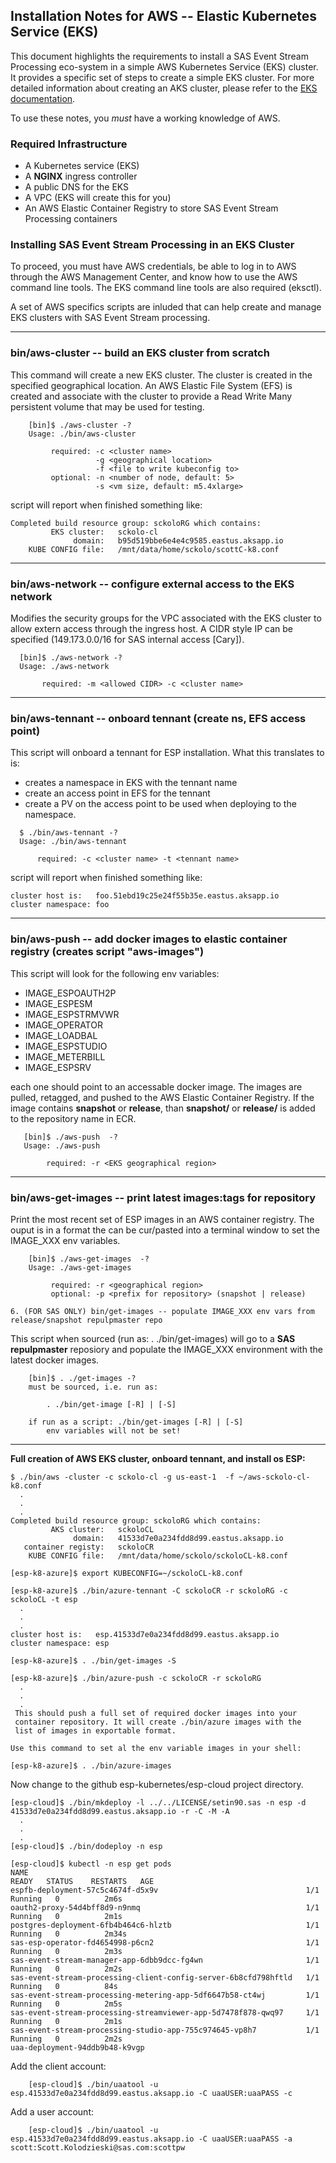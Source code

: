 ## Installation Notes for AWS -- Elastic Kubernetes Service (EKS)

This document highlights the requirements to
install a SAS Event Stream Processing eco-system in a simple AWS Kubernetes Service (EKS) cluster.  It provides a specific set of steps to create
a simple EKS cluster.
For more detailed information about creating an AKS cluster, please refer to the [EKS documentation](https://console.aws.amazon.com/eks/).

To use these notes, you _must_ have a working knowledge of AWS.

### Required Infrastructure
* A Kubernetes service (EKS) 
* A **NGINX** ingress controller
* A public DNS for the EKS
* A VPC (EKS will create this for you)
* An AWS Elastic Container Registry to store SAS Event Stream Processing containers


### Installing SAS Event Stream Processing in an EKS Cluster
To proceed, you must have AWS credentials, be able to
log in to AWS through the AWS Management Center, and know
how to use the AWS command line tools. The EKS command line tools
are also required (eksctl).

A set of AWS specifics scripts are inluded that can help create and
manage EKS clusters with SAS Event Stream processing.

---
### bin/aws-cluster -- build an EKS cluster from scratch

This command will create a new EKS cluster. The cluster is created in
the specified geographical location. An AWS Elastic File System (EFS)
is created and associate with the cluster to provide a Read Write Many
persistent volume that may be used for testing.

```
    [bin]$ ./aws-cluster -?
    Usage: ./bin/aws-cluster

         required: -c <cluster name>
                   -g <geographical location>
                   -f <file to write kubeconfig to>
         optional: -n <number of node, default: 5>
                   -s <vm size, default: m5.4xlarge>
```
script will report when finished something like:
```
Completed build resource group: sckoloRG which contains:
         EKS cluster:   sckolo-cl
              domain:   b95d519bbe6e4e4c9585.eastus.aksapp.io
    KUBE CONFIG file:   /mnt/data/home/sckolo/scottC-k8.conf
```

---
### bin/aws-network  -- configure external access to the EKS network

Modifies the security groups for the VPC associated with the EKS
cluster to allow extern access through the ingress host. A CIDR style
IP can be specified (149.173.0.0/16 for SAS internal access [Cary]).

```
  [bin]$ ./aws-network -?
  Usage: ./aws-network

       required: -m <allowed CIDR> -c <cluster name>
```

---
### bin/aws-tennant  -- onboard tennant (create ns, EFS access point)

This script will onboard a tennant for ESP installation. What this translates to is:

- creates a namespace in EKS with the tennant name
- create an access point in EFS for the tennant
- create a PV on the access point to be used when deploying to the namespace.

```
  $ ./bin/aws-tennant -?
  Usage: ./bin/aws-tennant

      required: -c <cluster name> -t <tennant name>
```
script will report when finished something like:
```
cluster host is:   foo.51ebd19c25e24f55b35e.eastus.aksapp.io
cluster namespace: foo
```

---
### bin/aws-push -- add docker images to elastic container registry (creates script "aws-images")

This script will look for the following env variables:
- IMAGE_ESPOAUTH2P
- IMAGE_ESPESM
- IMAGE_ESPSTRMVWR
- IMAGE_OPERATOR
- IMAGE_LOADBAL
- IMAGE_ESPSTUDIO
- IMAGE_METERBILL
- IMAGE_ESPSRV

each one should point to an accessable docker image. The images are pulled, retagged, and pushed to the AWS Elastic Container Registry. If the image contains **snapshot** or **release**, than **snapshot/** or **release/** is added to the repository name in ECR.

```
   [bin]$ ./aws-push  -?
   Usage: ./aws-push

        required: -r <EKS geographical region>

```

---
### bin/aws-get-images -- print latest images:tags for repository

Print the most recent set of ESP images in an AWS container registry. The ouput is in a format the can be cur/pasted into a terminal window to set the IMAGE_XXX env variables. 

```
    [bin]$ ./aws-get-images  -?
    Usage: ./aws-get-images

         required: -r <geographical region>
         optional: -p <prefix for repository> (snapshot | release)
```

```6. (FOR SAS ONLY) bin/get-images -- populate IMAGE_XXX env vars from release/snapshot repulpmaster repo```

This script when sourced (run as: . ./bin/get-images) will go to a **SAS repulpmaster** reposiory and populate the IMAGE_XXX environment with the latest docker images. 
 
```
    [bin]$ . ./get-images -?
    must be sourced, i.e. run as:

        . ./bin/get-image [-R] | [-S]

    if run as a script: ./bin/get-images [-R] | [-S]
        env variables will not be set!
```

---
**Full creation of AWS EKS cluster, onboard tennant, and install os ESP:**

```
$ ./bin/aws -cluster -c sckolo-cl -g us-east-1  -f ~/aws-sckolo-cl-k8.conf
  .
  .
  .
Completed build resource group: sckoloRG which contains:
         AKS cluster:   sckoloCL
              domain:   41533d7e0a234fdd8d99.eastus.aksapp.io
   container registy:   sckoloCR
    KUBE CONFIG file:   /mnt/data/home/sckolo/sckoloCL-k8.conf
```
```
[esp-k8-azure]$ export KUBECONFIG=~/sckoloCL-k8.conf
```
```
[esp-k8-azure]$ ./bin/azure-tennant -C sckoloCR -r sckoloRG -c sckoloCL -t esp
  .
  .
  .
cluster host is:   esp.41533d7e0a234fdd8d99.eastus.aksapp.io
cluster namespace: esp
```
```
[esp-k8-azure]$ . ./bin/get-images -S
```
```
[esp-k8-azure]$ ./bin/azure-push -c sckoloCR -r sckoloRG
  .
  .
  .
 This should push a full set of required docker images into your
 container repository. It will create ./bin/azure images with the
 list of images in exportable format.

Use this command to set al the env variable images in your shell:

[esp-k8-azure]$ . ./bin/azure-images
```
Now change to the github esp-kubernetes/esp-cloud project directory.
```
[esp-cloud]$ ./bin/mkdeploy -l ../../LICENSE/setin90.sas -n esp -d 41533d7e0a234fdd8d99.eastus.aksapp.io -r -C -M -A
  .
  .
  .
[esp-cloud]$ ./bin/dodeploy -n esp

[esp-cloud]$ kubectl -n esp get pods
NAME                                                              READY   STATUS    RESTARTS   AGE
espfb-deployment-57c5c4674f-d5x9v                                 1/1     Running   0          2m6s
oauth2-proxy-54d4bff8d9-n9nmq                                     1/1     Running   0          2m1s
postgres-deployment-6fb4b464c6-hlztb                              1/1     Running   0          2m34s
sas-esp-operator-fd4654998-p6cn2                                  1/1     Running   0          2m3s
sas-event-stream-manager-app-6dbb9dcc-fg4wn                       1/1     Running   0          2m2s
sas-event-stream-processing-client-config-server-6b8cfd798hftld   1/1     Running   0          84s
sas-event-stream-processing-metering-app-5df6647b58-ct4wj         1/1     Running   0          2m5s
sas-event-stream-processing-streamviewer-app-5d7478f878-qwq97     1/1     Running   0          2m1s
sas-event-stream-processing-studio-app-755c974645-vp8h7           1/1     Running   0          2m2s
uaa-deployment-94ddb9b48-k9vgp
```

Add the client account:
```
    [esp-cloud]$ ./bin/uaatool -u esp.41533d7e0a234fdd8d99.eastus.aksapp.io -C uaaUSER:uaaPASS -c
```
Add a user account:
```
    [esp-cloud]$ ./bin/uaatool -u esp.41533d7e0a234fdd8d99.eastus.aksapp.io -C uaaUSER:uaaPASS -a scott:Scott.Kolodzieski@sas.com:scottpw
```

